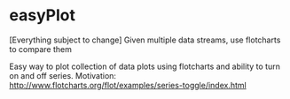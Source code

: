 # easyPlot
[Everything subject to change] Given multiple data streams, use flotcharts to compare them

Easy way to plot collection of data plots using flotcharts and ability to turn on and off series.
Motivation: http://www.flotcharts.org/flot/examples/series-toggle/index.html
